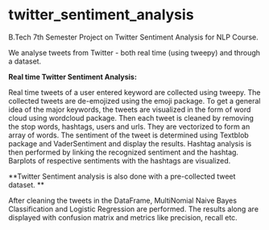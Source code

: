 # twitter_sentiment_analysis
B.Tech 7th Semester Project on Twitter Sentiment Analysis for NLP Course.

We analyse tweets from Twitter - both real time (using tweepy) and through a dataset.

**Real time Twitter Sentiment Analysis:**

  Real time tweets of a user entered keyword are collected using tweepy. The collected tweets are de-emojized using the emoji package.
  To get a general idea of the major keywords, the tweets are visualized in the form of word cloud using wordcloud package.
  Then each tweet is cleaned by removing the stop words, hashtags, users and urls. They are vectorized to form an array of words.
  The sentiment of the tweet is determined using Textblob package and VaderSentiment and display the results.
  Hashtag analysis is then performed by linking the recognized sentiment and the hashtag. Barplots of respective sentiments with the hashtags are visualized.


**Twitter Sentiment analysis is also done with a pre-collected tweet dataset. **

  After cleaning the tweets in the DataFrame, MultiNomial Naive Bayes Classification and Logistic Regression are performed. 
  The results along are displayed with confusion matrix and metrics like precision, recall etc.
